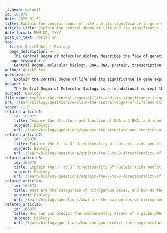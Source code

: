 ```yaml
---
_schema: default
id: 166879
date: 2025-01-31
title: Explain the central dogma of life and its significance in gene expression and cellular function.
article_title: Explain the central dogma of life and its significance in gene expression and cellular function.
date_format: MMM DD, YYYY
post_on_text: Posted on
seo:
  title: QuickTakes | Biology
  page_description: >-
    The Central Dogma of Molecular Biology describes the flow of genetic information from DNA to RNA to protein, highlighting its significance in gene expression, cellular functions, and understanding diseases.
  page_keywords: >-
    Central Dogma, molecular biology, DNA, RNA, protein, transcription, translation, gene expression, cellular function, genetic information, mutations, enzymes, biochemical reactions, polypeptide chain, homeostasis, targeted therapies
author: QuickTakes
question: >-
    Explain the central dogma of life and its significance in gene expression and cellular function.
answer: >-
    The Central Dogma of Molecular Biology is a foundational concept that describes the flow of genetic information within a biological system, summarized as DNA → RNA → Protein. This process is crucial for understanding how genetic information is stored, expressed, and utilized in living organisms.\n\n### Key Steps in the Central Dogma:\n\n1. **Transcription (DNA to RNA)**:\n   - In this initial step, the genetic information encoded in DNA is transcribed into messenger RNA (mRNA). This occurs in the nucleus of eukaryotic cells, where the DNA is located. The enzyme RNA polymerase binds to the DNA at a specific region (the promoter) and synthesizes a complementary RNA strand based on the DNA template. The resulting mRNA molecule carries the genetic instructions from the DNA.\n\n2. **Translation (RNA to Protein)**:\n   - The mRNA is then transported from the nucleus to the cytoplasm, where it is translated into a protein by ribosomes. During translation, the ribosome reads the sequence of codons (three-nucleotide sequences) in the mRNA and assembles the corresponding amino acids into a polypeptide chain, ultimately folding into a functional protein. Transfer RNA (tRNA) molecules play a critical role in this process by bringing the appropriate amino acids to the ribosome.\n\n### Significance in Gene Expression and Cellular Function:\n\n- **Gene Expression**: The Central Dogma illustrates how genes are expressed to produce proteins, which are essential for various cellular functions. Proteins serve as enzymes, structural components, signaling molecules, and play roles in immune responses, among other functions. The regulation of gene expression is vital for cellular differentiation, development, and response to environmental changes.\n\n- **Cellular Function**: The proteins produced as a result of the Central Dogma are responsible for carrying out the majority of cellular processes. For instance, enzymes catalyze biochemical reactions, while structural proteins provide support and shape to cells. The proper functioning of these proteins is crucial for maintaining homeostasis and enabling organisms to adapt to their surroundings.\n\n- **Understanding Diseases**: The Central Dogma framework is also significant in the context of genetics and disease. Mutations in DNA can lead to changes in mRNA and, consequently, in protein structure and function, which may result in various diseases. Understanding these processes allows researchers to develop targeted therapies and interventions.\n\nIn summary, the Central Dogma of Molecular Biology is a critical concept that explains how genetic information is transferred from DNA to RNA and ultimately to proteins, highlighting its importance in gene expression and the overall functioning of cells. This framework is essential for advancing our understanding of molecular biology, genetics, and the mechanisms underlying health and disease.
subject: Biology
file_name: explain-the-central-dogma-of-life-and-its-significance-in-gene-expression-and-cellular-function.md
url: /learn/biology/questions/explain-the-central-dogma-of-life-and-its-significance-in-gene-expression-and-cellular-function
score: -1.0
related_article1:
    id: 166877
    title: Compare the structure and function of DNA and RNA, and identify their locations in cells.
    subject: Biology
    url: /learn/biology/questions/compare-the-structure-and-function-of-dna-and-rna-and-identify-their-locations-in-cells
related_article2:
    id: 166870
    title: Explain the 5’ to 3’ directionality of nucleic acids and its impact on nucleic acid structure.
    subject: Biology
    url: /learn/biology/questions/explain-the-5-to-3-directionality-of-nucleic-acids-and-its-impact-on-nucleic-acid-structure
related_article3:
    id: 166870
    title: Explain the 5’ to 3’ directionality of nucleic acids and its impact on nucleic acid structure.
    subject: Biology
    url: /learn/biology/questions/explain-the-5-to-3-directionality-of-nucleic-acids-and-its-impact-on-nucleic-acid-structure
related_article4:
    id: 166873
    title: What are the categories of nitrogenous bases, and how do they pair specifically in DNA and RNA?
    subject: Biology
    url: /learn/biology/questions/what-are-the-categories-of-nitrogenous-bases-and-how-do-they-pair-specifically-in-dna-and-rna
related_article5:
    id: 166872
    title: How can you predict the complementary strand of a given DNA sequence?
    subject: Biology
    url: /learn/biology/questions/how-can-you-predict-the-complementary-strand-of-a-given-dna-sequence
---
```


&nbsp;